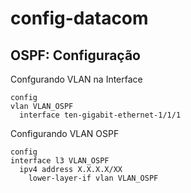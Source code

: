 # config-datacom
## OSPF: Configuração

Confgurando VLAN na Interface
```
config
vlan VLAN_OSPF
  interface ten-gigabit-ethernet-1/1/1

```


Configurando VLAN OSPF
```
config
interface l3 VLAN_OSPF
  ipv4 address X.X.X.X/XX
    lower-layer-if vlan VLAN_OSPF

```
